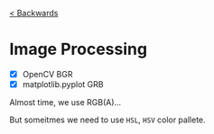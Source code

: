 [< Backwards](../../README.md)

# Image Processing

- [x] OpenCV BGR
- [x] matplotlib.pyplot GRB

Almost time, we use RGB(A)...

But someitmes we need to use `HSL`, `HSV` color pallete.
